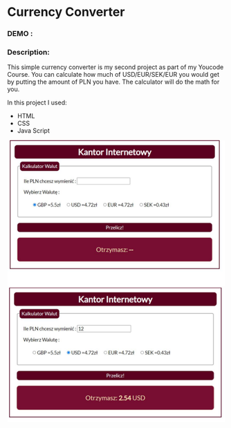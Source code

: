 # Currency Converter

### DEMO :

### Description:
This simple currency converter is my second project as part of my Youcode Course. 
You can calculate how much of USD/EUR/SEK/EUR you would get by putting the amount of PLN you have. 
The calculator will do the math for you. 

In this project I used: 
- HTML
- CSS
- Java Script

![Screenshot](images/appstart.JPG)
![Screenshotappused](images/appworks.JPG)
